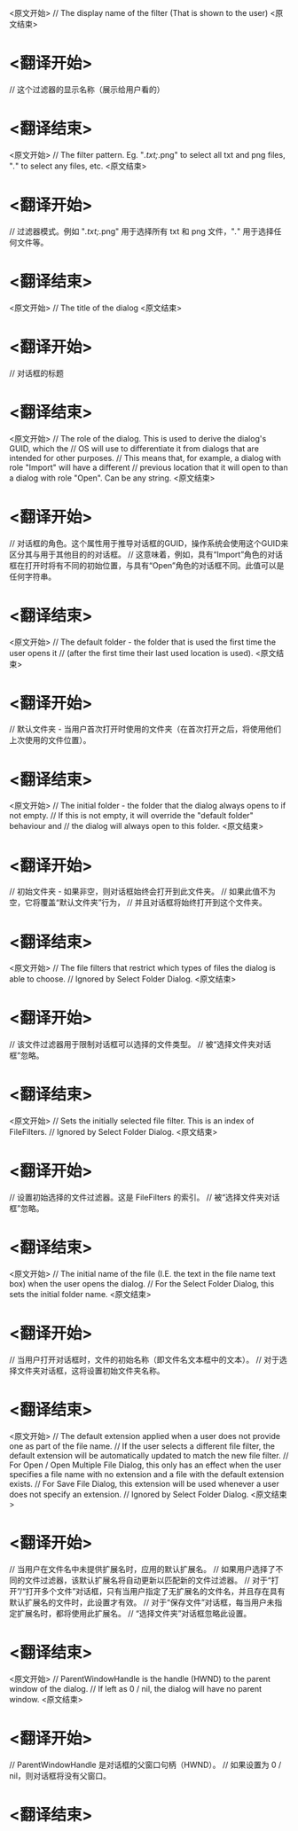 
<原文开始>
// The display name of the filter (That is shown to the user)
<原文结束>

# <翻译开始>
// 这个过滤器的显示名称（展示给用户看的）
# <翻译结束>


<原文开始>
// The filter pattern. Eg. "*.txt;*.png" to select all txt and png files, "*.*" to select any files, etc.
<原文结束>

# <翻译开始>
// 过滤器模式。例如 "*.txt;*.png" 用于选择所有 txt 和 png 文件，"*.*" 用于选择任何文件等。
# <翻译结束>


<原文开始>
// The title of the dialog
<原文结束>

# <翻译开始>
// 对话框的标题
# <翻译结束>


<原文开始>
	// The role of the dialog. This is used to derive the dialog's GUID, which the
	// OS will use to differentiate it from dialogs that are intended for other purposes.
	// This means that, for example, a dialog with role "Import" will have a different
	// previous location that it will open to than a dialog with role "Open". Can be any string.
<原文结束>

# <翻译开始>
// 对话框的角色。这个属性用于推导对话框的GUID，操作系统会使用这个GUID来区分其与用于其他目的的对话框。
// 这意味着，例如，具有“Import”角色的对话框在打开时将有不同的初始位置，与具有“Open”角色的对话框不同。此值可以是任何字符串。
# <翻译结束>


<原文开始>
	// The default folder - the folder that is used the first time the user opens it
	// (after the first time their last used location is used).
<原文结束>

# <翻译开始>
// 默认文件夹 - 当用户首次打开时使用的文件夹（在首次打开之后，将使用他们上次使用的文件位置）。
# <翻译结束>


<原文开始>
	// The initial folder - the folder that the dialog always opens to if not empty.
	// If this is not empty, it will override the "default folder" behaviour and
	// the dialog will always open to this folder.
<原文结束>

# <翻译开始>
// 初始文件夹 - 如果非空，则对话框始终会打开到此文件夹。
// 如果此值不为空，它将覆盖“默认文件夹”行为，
// 并且对话框将始终打开到这个文件夹。
# <翻译结束>


<原文开始>
	// The file filters that restrict which types of files the dialog is able to choose.
	// Ignored by Select Folder Dialog.
<原文结束>

# <翻译开始>
// 该文件过滤器用于限制对话框可以选择的文件类型。
// 被“选择文件夹对话框”忽略。
# <翻译结束>


<原文开始>
	// Sets the initially selected file filter. This is an index of FileFilters.
	// Ignored by Select Folder Dialog.
<原文结束>

# <翻译开始>
// 设置初始选择的文件过滤器。这是 FileFilters 的索引。
// 被“选择文件夹对话框”忽略。
# <翻译结束>


<原文开始>
	// The initial name of the file (I.E. the text in the file name text box) when the user opens the dialog.
	// For the Select Folder Dialog, this sets the initial folder name.
<原文结束>

# <翻译开始>
// 当用户打开对话框时，文件的初始名称（即文件名文本框中的文本）。
// 对于选择文件夹对话框，这将设置初始文件夹名称。
# <翻译结束>


<原文开始>
	// The default extension applied when a user does not provide one as part of the file name.
	// If the user selects a different file filter, the default extension will be automatically updated to match the new file filter.
	// For Open / Open Multiple File Dialog, this only has an effect when the user specifies a file name with no extension and a file with the default extension exists.
	// For Save File Dialog, this extension will be used whenever a user does not specify an extension.
	// Ignored by Select Folder Dialog.
<原文结束>

# <翻译开始>
// 当用户在文件名中未提供扩展名时，应用的默认扩展名。
// 如果用户选择了不同的文件过滤器，该默认扩展名将自动更新以匹配新的文件过滤器。
// 对于“打开”/“打开多个文件”对话框，只有当用户指定了无扩展名的文件名，并且存在具有默认扩展名的文件时，此设置才有效。
// 对于“保存文件”对话框，每当用户未指定扩展名时，都将使用此扩展名。
// “选择文件夹”对话框忽略此设置。
# <翻译结束>


<原文开始>
	// ParentWindowHandle is the handle (HWND) to the parent window of the dialog.
	// If left as 0 / nil, the dialog will have no parent window.
<原文结束>

# <翻译开始>
// ParentWindowHandle 是对话框的父窗口句柄（HWND）。
// 如果设置为 0 / nil，则对话框将没有父窗口。
# <翻译结束>

